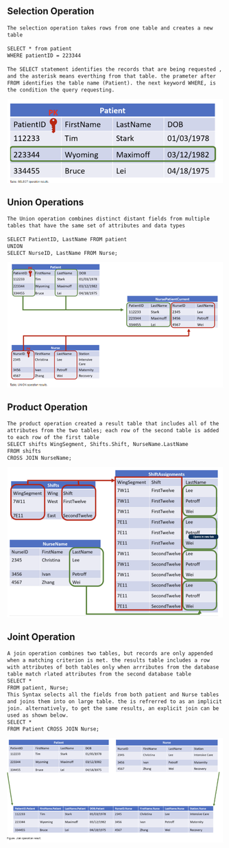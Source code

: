## Selection Operation 
    The selection operation takes rows from one table and creates a new table

    SELECT * from patient
    WHERE patientID = 223344
    
    The SELECT statement identifies the records that are being requested , and the asterisk means everthing from that table. the prameter after FROM identifies the table name (Patient). the next keyword WHERE, is the condition the query requesting. 
![alt text](/Scripting%20&%20Programming%20Foundations/SQL/Notes/SelectOperation.png "screenshot")
    

## Union Operations
    The Union operation combines distinct distant fields from multiple tables that have the same set of attributes and data types

    SELECT PatientID, LastName FROM patient
    UNION
    SELECT NurseID, LastName FROM Nurse;
![alt text](/Scripting%20&%20Programming%20Foundations/SQL/Notes/UnionOperation.png "screemshot")

## Product Operation 
    The product operation created a result table that includes all of the attributes from the two tables; each row of the second table is added to each row of the first table
    SELECT shifts WingSegment, Shifts.Shift, NurseName.LastName
    FROM shifts
    CROSS JOIN NurseName;
![alt text](/Scripting%20&%20Programming%20Foundations/SQL/Notes/ProductOperation.png "Screenshot")

## Joint Operation 
    A join operation combines two tables, but records are only appended when a matching criterion is met. the results table includes a row with attributes of both tables only when arrributes from the database table match rlated attributes from the second database table
    SELECT *
    FROM patient, Nurse;
    This Syntax selects all the fields from both patient and Nurse tables and joins them into on large table. the is refrerred to as an implicit join. alternatively, to get the same results, an explicit join can be used as shown below.
    SELECT *
    FROM Patient CROSS JOIN Nurse;
![alt text](/Scripting%20&%20Programming%20Foundations/SQL/Notes/JoinOperation.png "screenshot")





